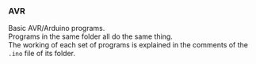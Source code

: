 ### AVR
Basic AVR/Arduino programs.<br>
Programs in the same folder all do the same thing.<br>
The working of each set of programs is explained in the comments of the `.ino` file of its folder.

